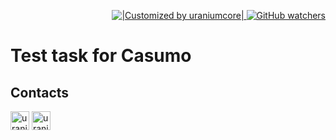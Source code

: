 <p align="right">
<a href="https://visitor-badge-reloaded.herokuapp.com/badge?page_id=uraniumcore.miro&color=55acb7&style=flat&logo=Github&text=Hello_Visitors!">
  <img title="|Customized by uraniumcore|" src="https://visitor-badge-reloaded.herokuapp.com/badge?page_id=uraniumcore.miro&color=55acb7&style=flat&logo=Github&text=Hello_Visitors!"/>
  <img title="|Customized by uraniumcore|" alt="GitHub watchers" src="https://img.shields.io/github/watchers/uraniumcore238/miro?color=55acb7&logo=github">
</a>
</p>

# Test task for Casumo


## Contacts
[<img title="My Github" alt="uraniumcore | Github" width="30px" src="https://github.githubassets.com/favicons/favicon.svg">](https://github.com/uraniumcore238)
[<img title="My Telegram" alt="uraniumcore | Telegram" width="30px" src="https://telegram.org/favicon.ico">](https://t.me/uraniumcore) 
